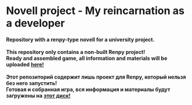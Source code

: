 # Novell project - My reincarnation as a developer
**Repository with a renpy-type novell for a university project.**<br><br>
**This repository only contains a non-built Renpy project!<br>
Ready and assembled game, all information and materials will be uploaded [here!](https://drive.google.com/drive/folders/1Km6d_29QDg0vvaynb9I11y4I3SRyMuAR?usp=sharing)**<br><br>
**Этот репозиторий содержит лишь проект для Renpy, который нельзя без него запустить!<br>
Готовая и собранная игра, вся информация и материалы будут загружены на [этот диск!](https://drive.google.com/drive/folders/1Km6d_29QDg0vvaynb9I11y4I3SRyMuAR?usp=sharing)**

